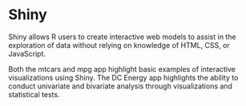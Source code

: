 # Shiny

Shiny allows R users to create interactive web models to assist in the exploration of data without relying on knowledge of HTML, CSS, or JavaScript.

Both the mtcars and mpg app highlight basic examples of interactive visualizations using Shiny. The DC Energy app highlights the ability to conduct univariate and bivariate analysis through visualizations and statistical tests. 

